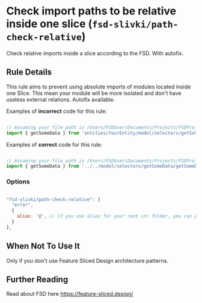 # Check import paths to be relative inside one slice (`fsd-slivki/path-check-relative`)

<!-- end auto-generated rule header -->

Check relative imports inside a slice according to the FSD. With autofix.

## Rule Details

This rule aims to prevent using absolute imports of modules located inside one Slice. This mean your module will be more isolated and don't have useless external relations. Autofix available.

Examples of **incorrect** code for this rule:

```js

// Assuming your file path is /Users/FSDUser/Documents/Projects/FSDProject/src/entities/YourEntity/ui/Component/Component.tsx
import { getSomeData } from 'entities/YourEntity/model/selectors/getSomeData/getSomeData';

```

Examples of **correct** code for this rule:

```js

// Assuming your file path is /Users/FSDUser/Documents/Projects/FSDProject/src/entities/YourEntity/ui/Component/Component.tsx
import { getSomeData } from '../../model/selectors/getSomeData/getSomeData';

```

### Options

```js

"fsd-slivki/path-check-relative": [
  "error",
  {
    alias: '@', // if you use alias for your root src folder, you can pass it here as an option
  }
],

```

## When Not To Use It

Only if you don't use Feature Sliced Design architecture patterns.

## Further Reading

Read about FSD here
https://feature-sliced.design/